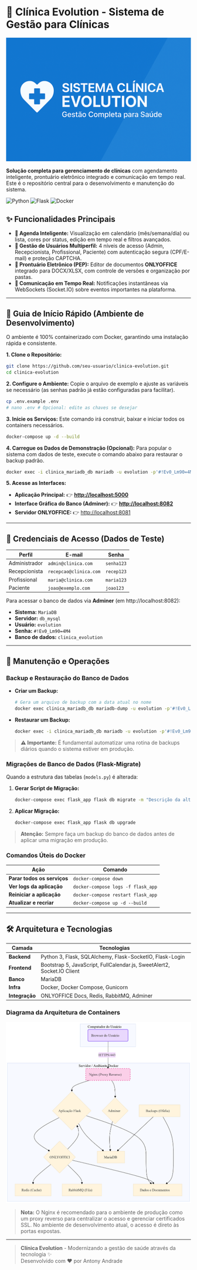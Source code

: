 # 🏥 Clínica Evolution - Sistema de Gestão para Clínicas

![Banner do Projeto](docs/images/banner1.png)

**Solução completa para gerenciamento de clínicas** com agendamento inteligente, prontuário eletrônico integrado e comunicação em tempo real. Este é o repositório central para o desenvolvimento e manutenção do sistema.

![Python](https://img.shields.io/badge/Python-3.9%2B-blue) ![Flask](https://img.shields.io/badge/Flask-2.0%2B-green) ![Docker](https://img.shields.io/badge/Docker-✓-blue)

## ✨ Funcionalidades Principais

*   **📅 Agenda Inteligente:** Visualização em calendário (mês/semana/dia) ou lista, cores por status, edição em tempo real e filtros avançados.
*   **👥 Gestão de Usuários Multiperfil:** 4 níveis de acesso (Admin, Recepcionista, Profissional, Paciente) com autenticação segura (CPF/E-mail) e proteção CAPTCHA.
*   **📄 Prontuário Eletrônico (PEP):** Editor de documentos **ONLYOFFICE** integrado para DOCX/XLSX, com controle de versões e organização por pastas.
*   **🔔 Comunicação em Tempo Real:** Notificações instantâneas via WebSockets (Socket.IO) sobre eventos importantes na plataforma.

---

## 🚀 Guia de Início Rápido (Ambiente de Desenvolvimento)

O ambiente é 100% containerizado com Docker, garantindo uma instalação rápida e consistente.

**1. Clone o Repositório:**
```bash
git clone https://github.com/seu-usuario/clinica-evolution.git
cd clinica-evolution
```

**2. Configure o Ambiente:**
Copie o arquivo de exemplo e ajuste as variáveis se necessário (as senhas padrão já estão configuradas para facilitar).
```bash
cp .env.example .env
# nano .env # Opcional: edite as chaves se desejar
```

**3. Inicie os Serviços:**
Este comando irá construir, baixar e iniciar todos os containers necessários.
```bash
docker-compose up -d --build
```

**4. Carregue os Dados de Demonstração (Opcional):**
Para popular o sistema com dados de teste, execute o comando abaixo para restaurar o backup padrão.
```bash
docker exec -i clinica_mariadb_db mariadb -u evolution -p'#!Ev0_Lm90=4M4' clinica_evolution < backup.sql
```

**5. Acesse as Interfaces:**
*   **Aplicação Principal:** 👉 **[http://localhost:5000](http://localhost:5000)**
*   **Interface Gráfica do Banco (Adminer):** 👉 **[http://localhost:8082](http://localhost:8082)**
*   **Servidor ONLYOFFICE:** 👉 [http://localhost:8081](http://localhost:8081)

---

## 🔑 Credenciais de Acesso (Dados de Teste)

| Perfil        | E-mail                  | Senha      |
|---------------|-------------------------|------------|
| Administrador | `admin@clinica.com`     | `senha123` |
| Recepcionista | `recepcao@clinica.com`  | `recep123` |
| Profissional  | `maria@clinica.com`     | `maria123` |
| Paciente      | `joao@exemplo.com`      | `joao123`  |

Para acessar o banco de dados via **Adminer** (em http://localhost:8082):
*   **Sistema:** `MariaDB`
*   **Servidor:** `db_mysql`
*   **Usuário:** `evolution`
*   **Senha:** `#!Ev0_Lm90=4M4`
*   **Banco de dados:** `clinica_evolution`

---

## 🔧 Manutenção e Operações

### Backup e Restauração do Banco de Dados

- **Criar um Backup:**
  ```bash
  # Gera um arquivo de backup com a data atual no nome
  docker exec clinica_mariadb_db mariadb-dump -u evolution -p'#!Ev0_Lm90=4M4' clinica_evolution > backup_$(date +%d-%m-%Y).sql
  ```
- **Restaurar um Backup:**
  ```bash
  docker exec -i clinica_mariadb_db mariadb -u evolution -p'#!Ev0_Lm90=4M4' clinica_evolution < nome_do_arquivo_backup.sql
  ```
> **⚠️ Importante:** É fundamental automatizar uma rotina de backups diários quando o sistema estiver em produção.

### Migrações de Banco de Dados (Flask-Migrate)
Quando a estrutura das tabelas (`models.py`) é alterada:

1.  **Gerar Script de Migração:**
    ```bash
    docker-compose exec flask_app flask db migrate -m "Descrição da alteração"
    ```
2.  **Aplicar Migração:**
    ```bash
    docker-compose exec flask_app flask db upgrade
    ```
> **Atenção:** Sempre faça um backup do banco de dados antes de aplicar uma migração em produção.

### Comandos Úteis do Docker
| Ação                       | Comando                                      |
|----------------------------|----------------------------------------------|
| **Parar todos os serviços**| `docker-compose down`                        |
| **Ver logs da aplicação**  | `docker-compose logs -f flask_app`           |
| **Reiniciar a aplicação**  | `docker-compose restart flask_app`           |
| **Atualizar e recriar**    | `docker-compose up -d --build`               |

---

## 🛠️ Arquitetura e Tecnologias

| Camada         | Tecnologias                                                                 |
|----------------|-----------------------------------------------------------------------------|
| **Backend**    | Python 3, Flask, SQLAlchemy, Flask-SocketIO, Flask-Login                    |
| **Frontend**   | Bootstrap 5, JavaScript, FullCalendar.js, SweetAlert2, Socket.IO Client     |
| **Banco**      | MariaDB                                                                     |
| **Infra**      | Docker, Docker Compose, Gunicorn                                            |
| **Integração** | ONLYOFFICE Docs, Redis, RabbitMQ, Adminer                                   |

### Diagrama da Arquitetura de Containers
![Diagrama da Arquitetura do Sistema](docs/images/arquitetura.png)

> **Nota:** O Nginx é recomendado para o ambiente de produção como um proxy reverso para centralizar o acesso e gerenciar certificados SSL. No ambiente de desenvolvimento atual, o acesso é direto às portas expostas.

---
> **Clínica Evolution** - Modernizando a gestão de saúde através da tecnologia ✨  
> Desenvolvido com ❤️ por Antony Andrade